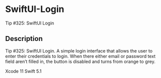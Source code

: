 # SwiftUI-Login
Tip #325: SwiftUI Login

## Description
Tip #325: SwiftUI Login. A simple login interface that allows the user to enter their credentials to login. When there either email or password text field aren’t filled in, the button is disabled and turns from orange to grey.

Xcode 11
Swift 5.1
